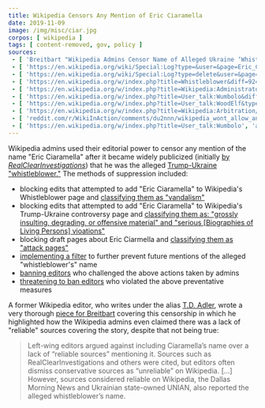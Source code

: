 ```yaml
---
title: Wikipedia Censors Any Mention of Eric Ciaramella
date: 2019-11-09
image: /img/misc/ciar.jpg
corpos: [ wikipedia ]
tags: [ content-removed, gov, policy ]
sources:
 - [ 'Breitbart "Wikipedia Admins Censor Name of Alleged Ukraine ‘Whistleblower’" by T.D. Adler (10 Nov 2019)', 'www.breitbart.com/tech/2019/11/10/wikipedia-admins-censor-name-of-alleged-ukraine-whistleblower/' ]
 - [ 'https://en.wikipedia.org/wiki/Special:Log?type=&user=&page=Eric_Ciaramella&wpdate=&tagfilter=&subtype=', 'archive.is/uBOk9' ]
 - [ 'https://en.wikipedia.org/wiki/Special:Log?type=delete&user=&page=Trump–Ukraine+scandal&wpdate=&tagfilter=&subtype=revision', 'archive.is/hM8su' ]
 - [ 'https://en.wikipedia.org/w/index.php?title=Whistleblower&diff=924038684&oldid=924027171', 'archive.is/VhNLc' ]
 - [ 'https://en.wikipedia.org/w/index.php?title=Wikipedia:Administrators''_noticeboard/Incidents&oldid=925441613#Filter', 'archive.is/WwOLr' ]
 - [ 'https://en.wikipedia.org/w/index.php?title=User_talk:Wumbolo&diff=925437987&oldid=925431012', 'archive.is/S6eVq' ]
 - [ 'https://en.wikipedia.org/w/index.php?title=User_talk:WoodElf&type=revision&diff=925364584&oldid=893441199', 'archive.is/vEsFR' ]
 - [ 'https://en.wikipedia.org/w/index.php?title=Wikipedia:Arbitration/Requests/Case&diff=925399016&oldid=925398271', 'archive.vn/br8fC' ]
 - [ 'reddit.com/r/WikiInAction/comments/du2nnn/wikipedia_wont_allow_anyone_to_talk_about_eric/', 'archive.is/7vUZW' ]
 - [ 'https://en.wikipedia.org/w/index.php?title=User_talk:Wumbolo', 'archive.is/kwahO' ]
---
```


Wikipedia admins used their editorial power to censor any mention of the name
"Eric Ciaramella" after it became widely publicized (initially [by
_RealClearInvestigations_](https://archive.is/CHS9W)) that he was the alleged
[Trump-Ukraine "whistleblower."](https://archive.is/hSJQi) The methods of
suppression included:

* blocking edits that attempted to add "Eric Ciaramella" to Wikipedia's Whistleblower page and [classifying them as "vandalism"](https://archive.is/VhNLc#selection-197.1-197.21)
* blocking edits that attempted to add "Eric Ciaramella" to Wikipedia's Trump-Ukraine controversy page and [classifying them as: "grossly insulting, degrading, or offensive material" and "serious \[Biographies of Living Persons\] vioations"](https://archive.is/hM8su#selection-407.1-557.12)
* blocking draft pages about Eric Ciarmella and [classifying them as "attack pages"](https://archive.is/uBOk9#selection-545.10-545.46)
* [implementing a filter](https://archive.is/WwOLr#selection-8155.0-8517.52) to further prevent future mentions of the alleged "whistleblower's" name
* [banning editors](https://archive.is/S6eVq#selection-541.0-553.1) who challenged the above actions taken by admins
* [threatening to ban editors](https://archive.is/vEsFR#selection-345.49-345.471) who violated the above preventative measures

A former Wikipedia editor, who writes under the alias [T.D.
Adler](https://www.breitbart.com/author/t-d-adler/), wrote a very thorough
[piece for
Breitbart](https://www.breitbart.com/tech/2019/11/10/wikipedia-admins-censor-name-of-alleged-ukraine-whistleblower/)
covering this censorship in which he highlighted how the Wikipedia admins even
claimed there was a lack of "reliable" sources covering the story, despite that
not being true:

> Left-wing editors argued against including Ciaramella’s name over a lack of
> “reliable sources” mentioning it. Sources such as RealClearInvestigations and
> others were cited, but editors often dismiss conservative sources as
> “unreliable” on Wikipedia. [...] However, sources considered reliable on
> Wikipedia, the Dallas Morning News and Ukrainian state-owned UNIAN, also
> reported the alleged whistleblower’s name.
